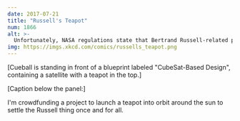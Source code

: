 ```yaml
---
date: 2017-07-21
title: "Russell's Teapot"
num: 1866
alt: >-
  Unfortunately, NASA regulations state that Bertrand Russell-related payloads can only be launched within launch vehicles which do not launch themselves.
img: https://imgs.xkcd.com/comics/russells_teapot.png
---
```

[Cueball is standing in front of a blueprint labeled "CubeSat-Based Design", containing a satellite with a teapot in the top.]

[Caption below the panel:]

I'm crowdfunding a project to launch a teapot into orbit around the sun to settle the Russell thing once and for all.